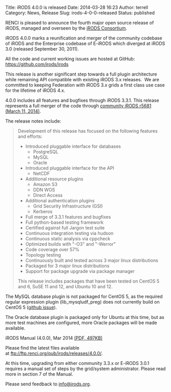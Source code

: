 Title: iRODS 4.0.0 is released
Date: 2014-03-28 16:23
Author: terrell
Category: News, Release
Slug: irods-4-0-0-released
Status: published

RENCI is pleased to announce the fourth major open source release of
iRODS, managed and overseen by the [iRODS
Consortium](http://irods-consortium.org/).

iRODS 4.0.0 marks a reunification and merger of the community codebase
of iRODS and the Enterprise codebase of E-iRODS which diverged at iRODS
3.0 (released September 30, 2011).

All the code and current working issues are hosted at GitHub:
<https://github.com/irods/irods>

This release is another significant step towards a full plugin
architecture while remaining API compatible with existing iRODS 3.x
releases.  We are committed to keeping Federation with iRODS 3.x grids a
first class use case for the lifetime of iRODS 4.x.

4.0.0 includes all features and bugfixes through iRODS 3.3.1. This
release represents a full merger of the code through [community iRODS
r5681 (March 11,
2014)](https://github.com/irods/irods-legacy/commit/2a815f477a840b84f5c3891f6a00e1ca439cfc1a).

The release notes include:

> Development of this release has focused on the following features and
> efforts:
>
> -   Introduced pluggable interface for databases
>     -   PostgreSQL
>     -   MySQL
>     -   Oracle
> -   Introduced pluggable interface for the API
>     -   NetCDF
> -   Additional resource plugins
>     -   Amazon S3
>     -   DDN WOS
>     -   Direct Access
> -   Additional authentication plugins
>     -   Grid Security Infrastructure (GSI)
>     -   Kerberos
> -   Full merge of 3.3.1 features and bugfixes
> -   Full python-based testing framework
> -   Certified against full Jargon test suite
> -   Continuous integration testing via hudson
> -   Continuous static analysis via cppcheck
> -   Optimized builds with "-O3" and "-Werror"
> -   Code coverage over 57%
> -   Topology testing
> -   Continuously built and tested across 3 major linux distributions
> -   Packaged for 3 major linux distributions
> -   Support for package upgrade via package manager
>
> This release includes packages that have been tested on CentOS 5 and
> 6, SuSE 11 and 12, and Ubuntu 10 and 12.

The MySQL database plugin is not packaged for CentOS 5, as the required
regular expression plugin (lib\_mysqludf\_preg) does not currently build
on CentOS 5 ([github
issue](https://github.com/mysqludf/lib_mysqludf_preg/issues/13)).

The Oracle database plugin is packaged only for Ubuntu at this time, but
as more test machines are configured, more Oracle packages will be made
available.

iRODS Manual (4.0.0), Mar 2014 [(PDF,
497KB)](http://irods.org/wp-content/uploads/2014/03/irods-manual-4.0.0.pdf)

Please find the latest files available
at <ftp://ftp.renci.org/pub/irods/releases/4.0.0/>.

At this time, upgrading from either community 3.3.x or E-iRODS 3.0.1
requires a manual set of steps by the grid/system administrator. Please
read more in section 7 of the Manual.

Please send feedback to <info@irods.org>.
